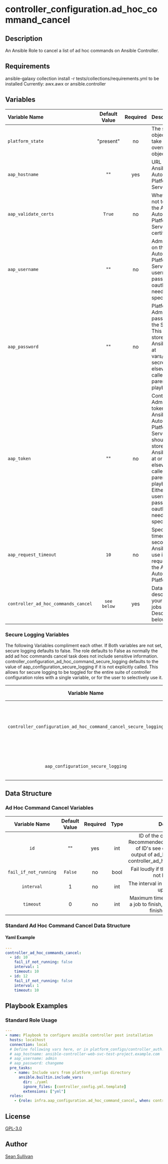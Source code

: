# controller_configuration.ad_hoc_command_cancel

## Description

An Ansible Role to cancel a list of ad hoc commands on Ansible Controller.

## Requirements

ansible-galaxy collection install -r tests/collections/requirements.yml to be installed
Currently:
  awx.awx
  or
  ansible.controller

## Variables

|Variable Name|Default Value|Required|Description|Example|
|:---|:---:|:---:|:---|:---|
|`platform_state`|"present"|no|The state all objects will take unless overridden by object default|'absent'|
|`aap_hostname`|""|yes|URL to the Ansible Automation Platform Server.|127.0.0.1|
|`aap_validate_certs`|`True`|no|Whether or not to validate the Ansible Automation Platform Server's SSL certificate.||
|`aap_username`|""|no|Admin User on the Ansible Automation Platform Server. Either username / password or oauthtoken need to be specified.||
|`aap_password`|""|no|Platform Admin User's password on the Server.  This should be stored in an Ansible Vault at vars/platform-secrets.yml or elsewhere and called from a parent playbook.||
|`aap_token`|""|no|Controller Admin User's token on the Ansible Automation Platform Server. This should be stored in an Ansible Vault at or elsewhere and called from a parent playbook. Either username / password or oauthtoken need to be specified.||
|`aap_request_timeout`|`10`|no|Specify the timeout in seconds Ansible should use in requests to the Ansible Automation Platform host.||
|`controller_ad_hoc_commands_cancel`|`see below`|yes|Data structure describing your ad hoc jobs to cancel Described below.||

### Secure Logging Variables

The following Variables compliment each other.
If Both variables are not set, secure logging defaults to false.
The role defaults to False as normally the add ad hoc commands cancel task does not include sensitive information.
controller_configuration_ad_hoc_command_secure_logging defaults to the value of aap_configuration_secure_logging if it is not explicitly called. This allows for secure logging to be toggled for the entire suite of controller configuration roles with a single variable, or for the user to selectively use it.

|Variable Name|Default Value|Required|Description|
|:---:|:---:|:---:|:---:|
|`controller_configuration_ad_hoc_command_cancel_secure_logging`|`False`|no|Whether or not to include the sensitive ad_hoc_command_cancel role tasks in the log. Set this value to `True` if you will be providing your sensitive values from elsewhere.|
|`aap_configuration_secure_logging`|`False`|no|This variable enables secure logging as well, but is shared across multiple roles, see above.|

## Data Structure

### Ad Hoc Command Cancel Variables

|Variable Name|Default Value|Required|Type|Description|
|:---:|:---:|:---:|:---:|:---:|
|`id`|""|yes|int|ID of the command to cancel Recommended to be in a separate list of ID's see example, defaults to output of ad_hoc_command_role of controller_ad_hoc_commands_output.|
|`fail_if_not_running`|`False`|no|bool|Fail loudly if the I(command_id) can not be canceled.|
|`interval`|1|no|int|The interval in seconds, to request an update from.|
|`timeout`|0|no|int|Maximum time in seconds to wait for a job to finish, 0 means wait until it is finished regardless.|

### Standard Ad Hoc Command Cancel Data Structure

#### Yaml Example

```yaml
---
controller_ad_hoc_commands_cancel:
  - id: 10
    fail_if_not_running: false
    interval: 1
    timeout: 10
  - id: 12
    fail_if_not_running: false
    interval: 1
    timeout: 10

```

## Playbook Examples

### Standard Role Usage

```yaml
---
- name: Playbook to configure ansible controller post installation
  hosts: localhost
  connection: local
  # Define following vars here, or in platform_configs/controller_auth.yml
  # aap_hostname: ansible-controller-web-svc-test-project.example.com
  # aap_username: admin
  # aap_password: changeme
  pre_tasks:
    - name: Include vars from platform_configs directory
      ansible.builtin.include_vars:
        dir: ./yaml
        ignore_files: [controller_config.yml.template]
        extensions: ["yml"]
  roles:
    - {role: infra.aap_configuration.ad_hoc_command_cancel, when: controller_ad_hoc_commands is defined}
```

## License

[GPL-3.0](https://github.com/redhat-cop/aap_configuration#licensing)

## Author

[Sean Sullivan](https://github.com/sean-m-sullivan)
